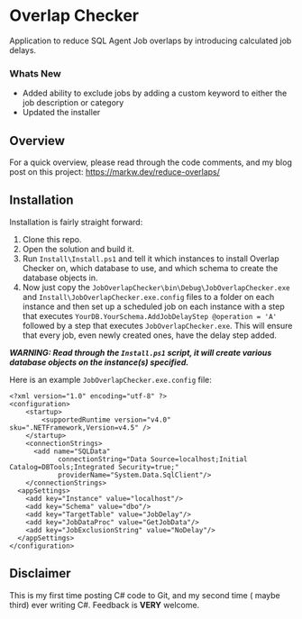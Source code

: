 # Overlap Checker
Application to reduce SQL Agent Job overlaps by introducing calculated job delays.

### Whats New
- Added ability to exclude jobs by adding a custom keyword to either the job description or category
- Updated the installer

## Overview
For a quick overview, please read through the code comments, and my blog post on this project: https://markw.dev/reduce-overlaps/

## Installation
Installation is fairly straight forward:
  1. Clone this repo.
  2. Open the solution and build it.
  3. Run `Install\Install.ps1` and tell it which instances to install Overlap Checker on, which database to use, and which schema to create the database objects in.
  4. Now just copy the `JobOverlapChecker\bin\Debug\JobOverlapChecker.exe` and `Install\JobOverlapChecker.exe.config` files to a folder on each instance and then set up a scheduled job on each instance with a step that executes `YourDB.YourSchema.AddJobDelayStep @operation = 'A'` followed by a step that executes `JobOverlapChecker.exe`.  This will ensure that every job, even newly created ones, have the delay step added.

  ***WARNING: Read through the `Install.ps1` script, it will create various database objects on the instance(s) specified.***

Here is an example `JobOverlapChecker.exe.config` file:
```
﻿<?xml version="1.0" encoding="utf-8" ?>
<configuration>
    <startup>
        <supportedRuntime version="v4.0" sku=".NETFramework,Version=v4.5" />
    </startup>
    <connectionStrings>
      <add name="SQLData"
            connectionString="Data Source=localhost;Initial Catalog=DBTools;Integrated Security=true;"
            providerName="System.Data.SqlClient"/>
    </connectionStrings>
  <appSettings>
    <add key="Instance" value="localhost"/>
    <add key="Schema" value="dbo"/>
    <add key="TargetTable" value="JobDelay"/>
    <add key="JobDataProc" value="GetJobData"/>
    <add key="JobExclusionString" value="NoDelay"/>
  </appSettings>
</configuration>
```

## Disclaimer
This is my first time posting C# code to Git, and my second time ( maybe third) ever writing C#. Feedback is **VERY** welcome.
